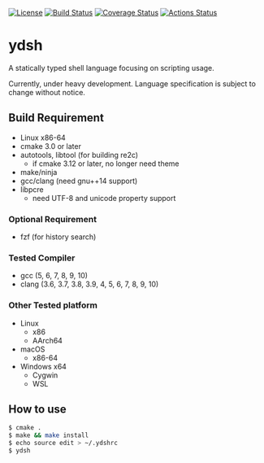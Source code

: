 
[![License](https://img.shields.io/badge/license-Apache%202-blue.svg)](#license)
[![Build Status](https://travis-ci.org/sekiguchi-nagisa/ydsh.svg?branch=master)](https://travis-ci.org/sekiguchi-nagisa/ydsh)
[![Coverage Status](https://coveralls.io/repos/github/sekiguchi-nagisa/ydsh/badge.svg?branch=master)](https://coveralls.io/github/sekiguchi-nagisa/ydsh?branch=master)
[![Actions Status](https://github.com/sekiguchi-nagisa/ydsh/workflows/GitHub%20Actions/badge.svg)](https://github.com/sekiguchi-nagisa/ydsh/actions)

# ydsh
A statically typed shell language focusing on scripting usage.

Currently, under heavy development.
Language specification is subject to change without notice. 

## Build Requirement
* Linux x86-64
* cmake 3.0 or later
* autotools, libtool (for building re2c)
  * if cmake 3.12 or later, no longer need theme
* make/ninja
* gcc/clang (need gnu++14 support)
* libpcre
  * need UTF-8 and unicode property support

### Optional Requirement
* fzf (for history search)

### Tested Compiler
* gcc (5, 6, 7, 8, 9, 10)
* clang (3.6, 3.7, 3.8, 3.9, 4, 5, 6, 7, 8, 9, 10)

### Other Tested platform
* Linux
  * x86
  * AArch64
* macOS
  * x86-64
* Windows x64
  * Cygwin
  * WSL

## How to use

```sh
$ cmake .
$ make && make install
$ echo source edit > ~/.ydshrc
$ ydsh
```

